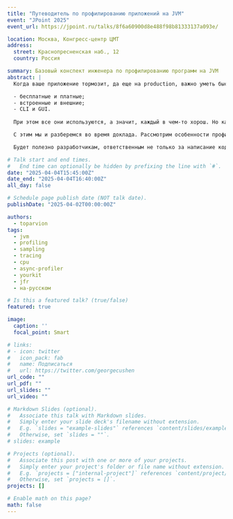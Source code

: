 ```yaml
---
title: "Путеводитель по профилированию приложений на JVM"
event: "JPoint 2025"
event_url: https://jpoint.ru/talks/8f6a60900d8e488f98b81333137a093e/

location: Москва, Конгресс-центр ЦМТ
address:
  street: Краснопресненская наб., 12
  country: Россия

summary: Базовый конспект инженера по профилированию программ на JVM
abstract: |
  Когда ваше приложение тормозит, да еще на production, важно уметь быстро ответить на два вопроса: где узкое место и почему оно тормозит? Для этого, как правило, применяют профилирование. Вот только инструментов для него — зоопарк, и отличаются они чуть ли не до противоположности:

  - бесплатные и платные;
  - встроенные и внешние;
  - CLI и GUI.
  
  При этом все они используются, а значит, каждый в чем-то хорош. Но какой и в чем?

  С этим мы и разберемся во время доклада. Рассмотрим особенности профилирования, из-за которых появились разные инструменты, а затем на примере трех популярных профайлеров выясним, в чем их сильные и слабые стороны, в каких случаях выбирать тот или иной и как выжать из каждого максимум. Попутно пройдемся по граблям, на которые можно наступить, выбрав не тот инструмент или применив его неверно.

  Будет полезно разработчикам, ответственным не только за написание кода, но и за его производительность «в бою», а также инженерам по мониторингу и работе с инцидентами на production.

# Talk start and end times.
#   End time can optionally be hidden by prefixing the line with `#`.
date: "2025-04-04T15:45:00Z"
date_end: "2025-04-04T16:40:00Z"
all_day: false

# Schedule page publish date (NOT talk date).
publishDate: "2025-04-02T00:00:00Z"

authors:
  - toparvion
tags:
  - jvm
  - profiling
  - sampling
  - tracing
  - cpu
  - async-profiler
  - yourkit
  - jfr
  - на-русском

# Is this a featured talk? (true/false)
featured: true

image:
  caption: ''
  focal_point: Smart

# links:
# - icon: twitter
#   icon_pack: fab
#   name: Подписаться
#   url: https://twitter.com/georgecushen
url_code: ""
url_pdf: ""
url_slides: ""
url_video: ""

# Markdown Slides (optional).
#   Associate this talk with Markdown slides.
#   Simply enter your slide deck's filename without extension.
#   E.g. `slides = "example-slides"` references `content/slides/example-slides.md`.
#   Otherwise, set `slides = ""`.
# slides: example

# Projects (optional).
#   Associate this post with one or more of your projects.
#   Simply enter your project's folder or file name without extension.
#   E.g. `projects = ["internal-project"]` references `content/project/deep-learning/index.md`.
#   Otherwise, set `projects = []`.
projects: []

# Enable math on this page?
math: false
---
```


